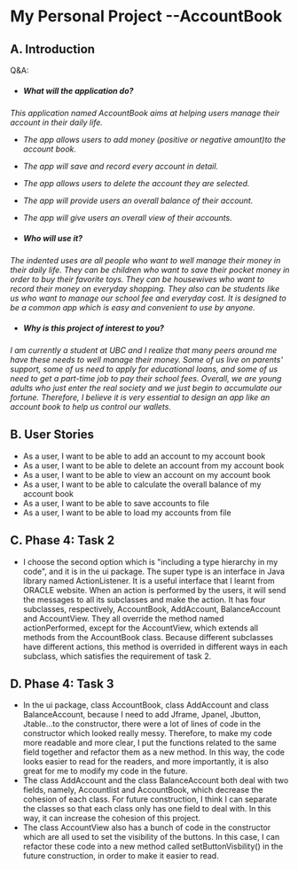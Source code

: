 # My Personal Project --AccountBook

## A. Introduction

Q&A:
- ##### What will the application do?  
*This application named AccountBook aims at helping users manage their account in their daily life.* 
- *The app allows users to add money (positive or negative amount)to the account book.*
- *The app will save and record every account in detail.*
- *The app allows users to delete the account they are selected.*
- *The app will provide users an overall balance of their account.*
- *The app will give users an overall view of their accounts.*


- ##### Who will use it?
*The indented uses are all people who want to well manage their money 
in their daily life. They can be children who want to save their pocket money
in order to buy their favorite toys. They can be housewives who want to record
their money on everyday shopping. They also can be students like us who want to
manage our school fee and everyday cost. It is designed to be a common app which
is easy and convenient to use by anyone.*



- ##### Why is this project of interest to you?
*I am currently a student at UBC and I realize that many peers around
 me have these needs to well manage their money. Some of us live on parents'
 support, some of us need to apply for educational loans, and some of us need to 
 get a part-time job to pay their school fees. Overall, we are young adults who just
 enter the real society and we just begin to accumulate our fortune. Therefore, I believe
 it is very essential to design an app like an account book to help us control our wallets.*

## B. User Stories
- As a user, I want to be able to add an account to my account book
- As a user, I want to be able to delete an account from my account book
- As a user, I want to be able to view an account on my account book
- As a user, I want to be able to calculate the overall balance of my account book
- As a user, I want to be able to save accounts to file
- As a user, I want to be able to load my accounts from file
## C. Phase 4: Task 2
- I choose the second option which is "including a type hierarchy in my code", and it is
in the ui package.
The super type is an interface in Java library named ActionListener. 
It is a useful interface that I learnt from ORACLE website. When an action is performed by the users,
it will send the messages to all its subclasses and make the action. 
It has four subclasses, respectively, AccountBook, AddAccount, BalanceAccount and AccountView.
They all override the method named actionPerformed, except for the AccountView, which extends
all methods from the AccountBook class. Because different subclasses have different actions,
this method is overrided in different ways in each subclass, which satisfies the requirement of task 2.
## D. Phase 4: Task 3
- In the ui package, class AccountBook, class AddAccount and class BalanceAccount,
because I need to add Jframe, Jpanel, Jbutton, Jtable...to the constructor, there were 
a lot of lines of code in the constructor which looked really messy. Therefore, to make
my code more readable and more clear, I put the functions related to the same field together
and refactor them as a new method. In this way, the code looks easier to read for the readers,
and more importantly, it is also great for me to modify my code in the future.
- The class AddAccount and the class BalanceAccount both deal with two fields,
namely, Accountlist and AccountBook, which decrease the cohesion of each class.
For future construction, I think I can separate the classes so that each class 
only has one field to deal with. In this way, it can increase the cohesion of this project.
- The class AccountView also has a bunch of code in the constructor which are all used to 
set the visibility of the buttons. In this case, I can refactor these code into a new method
called setButtonVisbility() in the future construction, in order to make it easier to read.
 
